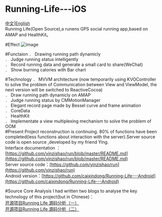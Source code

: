 # Running-Life---iOS
[中文](https://github.com/caixindong/Running-Life---iOS/blob/master/README-CN.md)|[English](https://github.com/caixindong/Running-Life---iOS/blob/master/README.md)     
Running Life(Open Source),a runens GPS social running app,based on 	AMAP and HealthKit。

#Effect
![image](https://github.com/caixindong/Running-Life---iOS/blob/master/runninglifedemo.gif)

#Functaion
`. ` Drawing running path dynamicly    
`. ` Judge running status intelligently     
`. ` Record running data and generate a small card to share(WeChat)       
`. ` Show burning calories with Bar chart        

#Technology
`. ` MVVM architecture (now temporarily using KVOController to solve the problem of Communication between View and ViewModel, the next version will be switched to ReactiveCocoa)      
`. ` Draw running path dynamicly on AMAP    
`. ` Judge running status by CMMotionManager        
`. ` Elegant record page made by Bessel curve and frame animation    
`. ` CoreData        
`. ` HealthKit             
`. ` Implementate a view multiplexing mechanism to solve the problem of OOM    
#Present
Project reconstruction is continuing. 80% of functions have been completed(less functions about interaction with the server).Server source code is open source
,developed by my friend Ying.     
Interface documentation
：[https://github.com/yinzishao/run/blob/master/README.md](https://github.com/yinzishao/run/blob/master/README.md)    
Server source code：[https://github.com/yinzishao/run](https://github.com/yinzishao/run)    
Android version：[https://github.com/caixindong/Running-Life---Android](https://github.com/caixindong/Running-Life---Android)

#Source Core Analysis
I had written two blogs to analyse the key technology of this project(but in Chinese)：    
[开源项目Running Life 源码分析（一）](http://caixindong.leanote.com/post/%E5%BC%80%E6%BA%90%E9%A1%B9%E7%9B%AERunning-Life-%E6%BA%90%E7%A0%81%E5%88%86%E6%9E%90)     
[开源项目Running Life 源码分析（二）](http://caixindong.leanote.com/post/3f62d89981d1)



